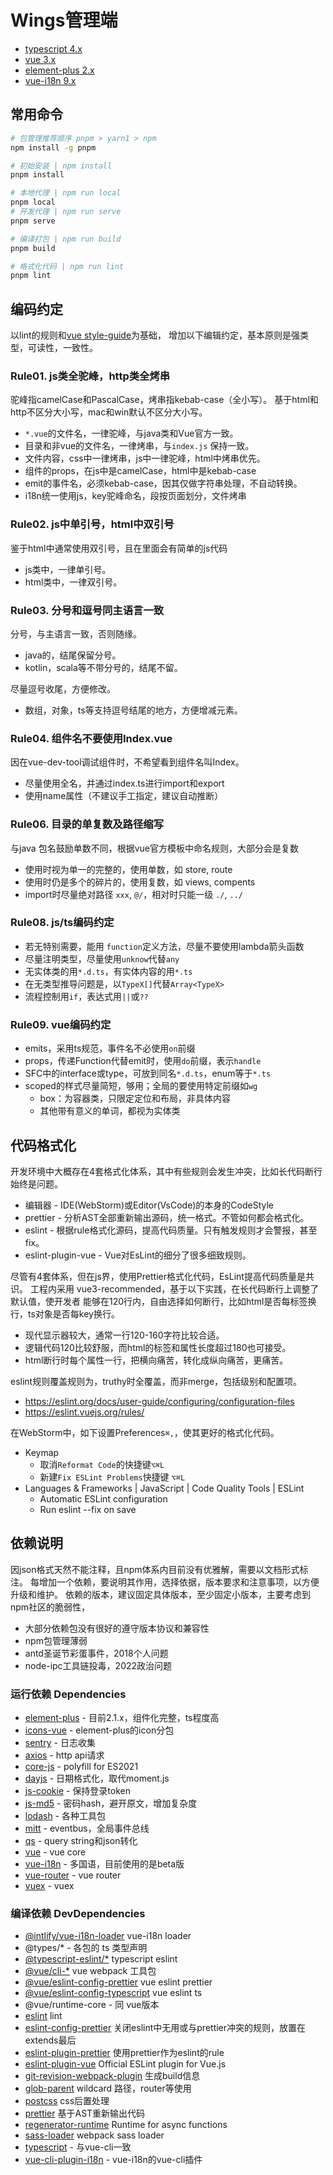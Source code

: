 # Wings管理端

* [typescript 4.x](https://www.typescriptlang.org/)
* [vue 3.x](https://vuejs.org/)
* [element-plus 2.x](https://element-plus.org/)
* [vue-i18n 9.x](https://vue-i18n.intlify.dev/)

## 常用命令

```bash
# 包管理推荐顺序 pnpm > yarn1 > npm
npm install -g pnpm

# 初始安装 | npm install
pnpm install

# 本地代理 | npm run local
pnpm local
# 开发代理 | npm run serve
pnpm serve

# 编译打包 | npm run build
pnpm build

# 格式化代码 | npm run lint
pnpm lint
```

## 编码约定

以lint的规则和[vue style-guide](https://vuejs.org/style-guide/)为基础，
增加以下编辑约定，基本原则是强类型，可读性，一致性。

### Rule01. js类全驼峰，http类全烤串

驼峰指camelCase和PascalCase，烤串指kebab-case（全小写）。
基于html和http不区分大小写，mac和win默认不区分大小写。

* `*.vue`的文件名，一律驼峰，与java类和Vue官方一致。
* 目录和非vue的文件名，一律烤串，与`index.js` 保持一致。
* 文件内容，css中一律烤串，js中一律驼峰，html中烤串优先。
* 组件的props，在js中是camelCase，html中是kebab-case
* emit的事件名，必须kebab-case，因其仅做字符串处理，不自动转换。
* i18n统一使用js，key驼峰命名，段按页面划分，文件烤串

### Rule02. js中单引号，html中双引号

鉴于html中通常使用双引号，且在里面会有简单的js代码
* js类中，一律单引号。
* html类中，一律双引号。

### Rule03. 分号和逗号同主语言一致

分号，与主语言一致，否则随缘。
* java的，结尾保留分号。
* kotlin，scala等不带分号的，结尾不留。

尽量逗号收尾，方便修改。
* 数组，对象，ts等支持逗号结尾的地方，方便增减元素。

### Rule04. 组件名不要使用Index.vue

因在vue-dev-tool调试组件时，不希望看到组件名叫Index。

* 尽量使用全名，并通过index.ts进行import和export
* 使用name属性（不建议手工指定，建议自动推断）

### Rule06. 目录的单复数及路径缩写
与java 包名鼓励单数不同，根据vue官方模板中命名规则，大部分会是复数

* 使用时视为单一的完整的，使用单数，如 store, route
* 使用时仍是多个的碎片的，使用复数，如 views, compents
* import时尽量绝对路径 `xxx`, `@/`，相对时只能一级  `./`,  `../`

### Rule08. js/ts编码约定

* 若无特别需要，能用 `function`定义方法，尽量不要使用lambda箭头函数
* 尽量注明类型，尽量使用`unknow`代替`any`
* 无实体类的用`*.d.ts`，有实体内容的用`*.ts`
* 在无类型推导问题是，以`TypeX[]`代替`Array<TypeX>`
* 流程控制用`if`，表达式用`||`或`??`

### Rule09. vue编码约定

* emits，采用ts规范，事件名不必使用`on`前缀
* props，传递Function代替emit时，使用`do`前缀，表示`handle`
* SFC中的interface或type，可放到同名`*.d.ts`，enum等于`*.ts`
* scoped的样式尽量简短，够用；全局的要使用特定前缀如`wg`
    -  box：为容器类，只限定定位和布局，非具体内容
    - 其他带有意义的单词，都视为实体类

## 代码格式化

开发环境中大概存在4套格式化体系，其中有些规则会发生冲突，比如长代码断行始终是问题。
* 编辑器 - IDE(WebStorm)或Editor(VsCode)的本身的CodeStyle
* prettier - 分析AST全部重新输出源码，统一格式。不管如何都会格式化。
* eslint - 根据rule格式化源码，提高代码质量。只有触发规则才会警报，甚至fix。
* eslint-plugin-vue - Vue对EsLint的细分了很多细致规则。

尽管有4套体系，但在js界，使用Prettier格式化代码，EsLint提高代码质量是共识。
工程内采用 vue3-recommended，基于以下实践，在长代码断行上调整了默认值，使开发者
能够在120行内，自由选择如何断行，比如html是否每标签换行，ts对象是否每key换行。

* 现代显示器较大，通常一行120-160字符比较合适。
* 逻辑代码120比较舒服，而html的标签和属性长度超过180也可接受。
* html断行时每个属性一行，把横向痛苦，转化成纵向痛苦，更痛苦。

eslint规则覆盖规则为，truthy时全覆盖，而非merge，包括级别和配置项。
* https://eslint.org/docs/user-guide/configuring/configuration-files
* https://eslint.vuejs.org/rules/

在WebStorm中，如下设置Preferences`⌘,`，使其更好的格式化代码。

* Keymap
    - 取消`Reformat Code`的快捷键`⌥⌘L`
    - 新建`Fix ESLint Problems`快捷键 `⌥⌘L`
* Languages & Frameworks | JavaScript | Code Quality Tools | ESLint
    - Automatic ESLint configuration
    - Run eslint --fix on save

## 依赖说明

因json格式天然不能注释，且npm体系内目前没有优雅解，需要以文档形式标注。
每增加一个依赖，要说明其作用，选择依据，版本要求和注意事项，以方便升级和维护。
依赖的版本，建议固定具体版本，至少固定小版本，主要考虑到npm社区的脆弱性，

* 大部分依赖包没有很好的遵守版本协议和兼容性
* npm包管理薄弱
* antd圣诞节彩蛋事件，2018个人问题
* node-ipc工具链投毒，2022政治问题

### 运行依赖 Dependencies

* [element-plus](https://github.com/element-plus/element-plus/releases) - 目前2.1.x，组件化完整，ts程度高
* [icons-vue](https://github.com/element-plus/element-plus-icons/releases) - element-plus的icon分包
* [sentry](https://github.com/getsentry/sentry-javascript/releases) - 日志收集
* [axios](https://github.com/axios/axios/releases) - http api请求
* [core-js](https://github.com/zloirock/core-js/releases) - polyfill for ES2021
* [dayjs](https://github.com/iamkun/dayjs/releases) - 日期格式化，取代moment.js
* [js-cookie](https://github.com/js-cookie/js-cookie/releases) - 保持登录token
* [js-md5](https://github.com/emn178/js-md5/tags) - 密码hash，避开原文，增加复杂度
* [lodash](https://github.com/lodash/lodash/tags) - 各种工具包
* [mitt](https://github.com/developit/mitt/releases) - eventbus，全局事件总线
* [qs](https://github.com/ljharb/qs) - query string和json转化
* [vue](https://github.com/vuejs/core/releases) - vue core
* [vue-i18n](https://github.com/intlify/vue-i18n-next/releases) - 多国语，目前使用的是beta版
* [vue-router](https://github.com/vuejs/router/releases) - vue router
* [vuex](https://github.com/vuejs/vuex/releases) - vuex

### 编译依赖 DevDependencies

* [@intlify/vue-i18n-loader](https://github.com/intlify/bundle-tools/releases) vue-i18n loader
* @types/* - 各包的 ts 类型声明
* [@typescript-eslint/*](https://github.com/typescript-eslint/typescript-eslint/releases) typescript eslint
* [@vue/cli-*](https://github.com/vuejs/vue-cli/releases) vue webpack 工具包
* [@vue/eslint-config-prettier](https://github.com/vuejs/eslint-config-prettier/releases) vue eslint prettier
* [@vue/eslint-config-typescript](https://github.com/vuejs/eslint-config-typescript/releases) vue eslint ts
* @vue/runtime-core - 同 vue版本
* [eslint](https://github.com/eslint/eslint/releases) lint
* [eslint-config-prettier](https://github.com/prettier/eslint-config-prettier/tags) 关闭eslint中无用或与prettier冲突的规则，放置在extends最后
* [eslint-plugin-prettier](https://github.com/prettier/eslint-plugin-prettier/tags) 使用prettier作为eslint的rule
* [eslint-plugin-vue](https://github.com/vuejs/eslint-plugin-vue/releases) Official ESLint plugin for Vue.js
* [git-revision-webpack-plugin](https://github.com/pirelenito/git-revision-webpack-plugin/releases) 生成build信息
* [glob-parent](https://github.com/gulpjs/glob-parent/releases) wildcard 路径，router等使用
* [postcss](https://github.com/postcss/postcss/releases) css后置处理
* [prettier](https://github.com/prettier/prettier/releases) 基于AST重新输出代码
* [regenerator-runtime](https://github.com/facebook/regenerator/) Runtime for async functions
* [sass-loader](https://github.com/webpack-contrib/sass-loader/releases) webpack sass loader
* [typescript](https://www.typescriptlang.org) - 与vue-cli一致
* [vue-cli-plugin-i18n](https://github.com/intlify/vue-cli-plugin-i18n/releases) - vue-i18n的vue-cli插件
